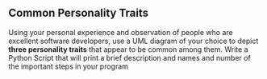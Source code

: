 ## Common Personality Traits

Using your personal experience and observation of people who are excellent software developers, use a UML diagram of your choice to depict **three personality traits** that appear to be common among them. Write a Python Script that will print  a brief description and names and number of the important steps in your program